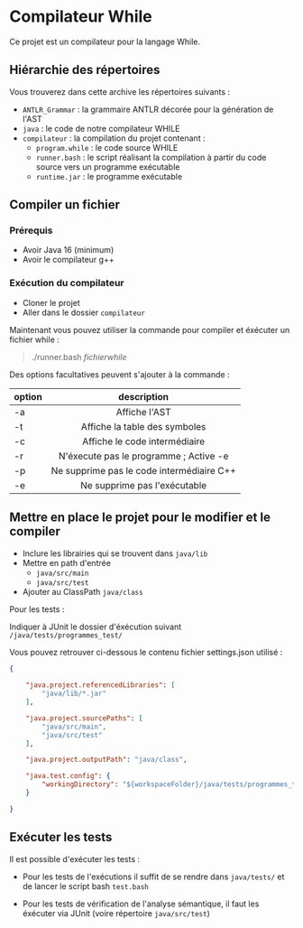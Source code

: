 # Compilateur While

Ce projet est un compilateur pour la langage While.

## Hiérarchie des répertoires

Vous trouverez dans cette archive les répertoires suivants :

- ```ANTLR_Grammar``` : la grammaire ANTLR décorée pour la génération de l'AST
- ```java``` : le code de notre compilateur WHILE
- ```compilateur``` : la compilation du projet contenant :
    - ```program.while``` : le code source WHILE
    - ```runner.bash``` : le script réalisant la compilation à partir du code source vers un programme exécutable
    - ```runtime.jar``` : le programme exécutable

## Compiler un fichier

### Prérequis

- Avoir Java 16 (minimum)
- Avoir le compilateur g++

### Exécution du compilateur

- Cloner le projet
- Aller dans le dossier ```compilateur```

Maintenant vous pouvez utiliser la commande pour compiler et éxécuter un fichier while :

> ./runner.bash *fichierwhile*

Des options facultatives peuvent s'ajouter à la commande :

| option | description |
| :--------------- |:---------------:|
| -a  | Affiche l'AST |
| -t  | Affiche la table des symboles |
| -c  | Affiche le code intermédiaire |
| -r  | N'éxecute pas le programme ; Active -e |
| -p  | Ne supprime pas le code intermédiaire C++ |
| -e  | Ne supprime pas l'exécutable |

## Mettre en place le projet pour le modifier et le compiler

- Inclure les librairies qui se trouvent dans `java/lib`
- Mettre en path d'entrée
    - `java/src/main`
    - `java/src/test`
- Ajouter au ClassPath `java/class`

Pour les tests :

Indiquer à JUnit le dossier d'éxécution suivant `/java/tests/programmes_test/`

Vous pouvez retrouver ci-dessous le contenu fichier settings.json utilisé :

```json
{
    
    "java.project.referencedLibraries": [
        "java/lib/*.jar"
    ],

    "java.project.sourcePaths": [
        "java/src/main",
        "java/src/test"
    ],

    "java.project.outputPath": "java/class",

    "java.test.config": {
        "workingDirectory": "${workspaceFolder}/java/tests/programmes_test/"
    }

}
```

## Exécuter les tests

Il est possible d'exécuter les tests :

- Pour les tests de l'exécutions il suffit de se rendre dans `java/tests/` et de lancer le script bash `test.bash`

- Pour les tests de vérification de l'analyse sémantique, il faut les éxécuter via JUnit (voire répertoire `java/src/test`)
